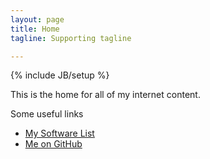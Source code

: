 ```yaml
---
layout: page
title: Home
tagline: Supporting tagline

---
```

{% include JB/setup %}


This is the home for all of my internet content.

Some useful links

* [My Software List](pages/software)
* [Me on GitHub](https://github.com/jquintus)